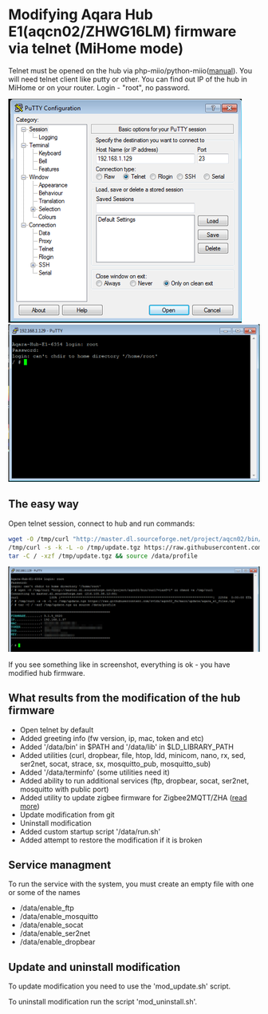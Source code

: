 # Modifying Aqara Hub E1(aqcn02/ZHWG16LM) firmware via telnet (MiHome mode)
Telnet must be opened on the hub via php-miio/python-miio([manual](https://gist.github.com/zvldz/1bd6b21539f84339c218f9427e022709#aqara-hub-e1-zhwg16lm-usb-stick)).
You will need telnet client like putty or other.
You can find out IP of the hub in MiHome or on your router.
Login - "root", no password.

<img src="../media/e1_screen_1.png">

<img src="../media/e1_screen_2.png">

## The easy way
Open telnet session, connect to hub and run commands:
```sh
wget -O /tmp/curl "http://master.dl.sourceforge.net/project/aqcn02/bin/curl?viasf=1" && chmod +x /tmp/curl
/tmp/curl -s -k -L -o /tmp/update.tgz https://raw.githubusercontent.com/zvldz/aqcn02_fw/main/update/aqara_e1_files.tgz
tar -C / -xzf /tmp/update.tgz && source /data/profile
```

<img src="../media/e1_screen_3.png">

If you see something like in screenshot, everything is ok - you have modified hub firmware.

## What results from the modification of the hub firmware
- Open telnet by default
- Added greeting info (fw version, ip, mac, token and etc)
- Added '/data/bin' in $PATH and '/data/lib' in $LD_LIBRARY_PATH
- Added utilities (curl, dropbear, file, htop, ldd, minicom, nano, rx, sed, ser2net, socat, strace, sx, mosquitto_pub, mosquitto_sub)
- Added '/data/terminfo' (some utilities need it)
- Added ability to run additional services (ftp, dropbear, socat, ser2net, mosquitto with public port)
- Added utility to update zigbee firmware for Zigbee2MQTT/ZHA ([read more](https://github.com/zvldz/aqcn02_fw/tree/main/zigbee))
- Update modification from git
- Uninstall modification
- Added custom startup script '/data/run.sh'
- Added attempt to restore the modification if it is broken

## Service managment
To run the service with the system, you must create an empty file with one or some of the names
- /data/enable_ftp
- /data/enable_mosquitto
- /data/enable_socat
- /data/enable_ser2net
- /data/enable_dropbear

## Update and uninstall modification
To update modification you need to use the 'mod_update.sh' script.

To uninstall modification run the script 'mod_uninstall.sh'.
